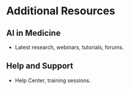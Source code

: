 # Additional Resources

## AI in Medicine

- Latest research, webinars, tutorials, forums.

## Help and Support

- Help Center, training sessions.
